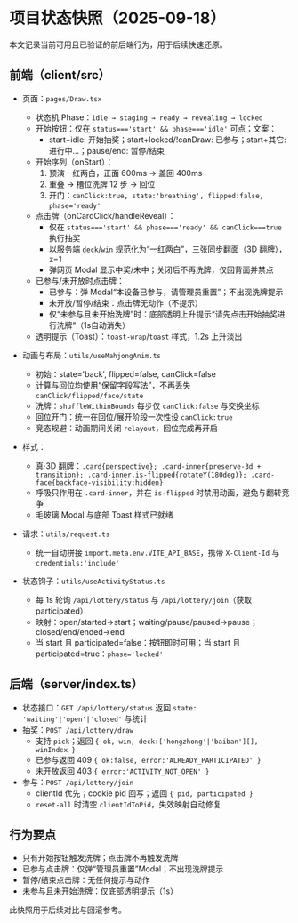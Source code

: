 # 项目状态快照（2025-09-18）

本文记录当前可用且已验证的前后端行为，用于后续快速还原。

## 前端（client/src）
- 页面：`pages/Draw.tsx`
  - 状态机 Phase：`idle → staging → ready → revealing → locked`
  - 开始按钮：仅在 `status==='start' && phase==='idle'` 可点；文案：
    - start+idle: 开始抽奖；start+locked/!canDraw: 已参与；start+其它: 进行中…；pause/end: 暂停/结束
  - 开始序列（onStart）：
    1) 预演一红两白，正面 600ms → 盖回 400ms
    2) 重叠 → 槽位洗牌 12 步 → 回位
    3) 开门：`canClick:true, state:'breathing', flipped:false`，`phase='ready'`
  - 点击牌（onCardClick/handleReveal）：
    - 仅在 `status==='start' && phase==='ready' && canClick===true` 执行抽奖
    - 以服务端 `deck`/`win` 规范化为“一红两白”，三张同步翻面（3D 翻牌），z=1
    - 弹网页 Modal 显示中奖/未中；关闭后不再洗牌，仅回背面并禁点
  - 已参与/未开放时点击牌：
    - 已参与：弹 Modal“本设备已参与，请管理员重置”；不出现洗牌提示
    - 未开放/暂停/结束：点击牌无动作（不提示）
    - 仅“未参与且未开始洗牌”时：底部透明上升提示“请先点击开始抽奖进行洗牌”（1s自动消失）
  - 透明提示（Toast）：`toast-wrap`/`toast` 样式，1.2s 上升淡出

- 动画与布局：`utils/useMahjongAnim.ts`
  - 初始：state='back', flipped=false, canClick=false
  - 计算与回位均使用“保留字段写法”，不再丢失 `canClick/flipped/face/state`
  - 洗牌：`shuffleWithinBounds` 每步仅 `canClick:false` 与交换坐标
  - 回位开门：统一在回位/展开阶段一次性设 `canClick:true`
  - 竞态规避：动画期间关闭 `relayout`，回位完成再开启

- 样式：
  - 真·3D 翻牌：`.card{perspective}; .card-inner{preserve-3d + transition}; .card-inner.is-flipped{rotateY(180deg)}; .card-face{backface-visibility:hidden}`
  - 呼吸只作用在 `.card-inner`，并在 `is-flipped` 时禁用动画，避免与翻转竞争
  - 毛玻璃 Modal 与底部 Toast 样式已就绪

- 请求：`utils/request.ts`
  - 统一自动拼接 `import.meta.env.VITE_API_BASE`，携带 `X-Client-Id` 与 `credentials:'include'`

- 状态钩子：`utils/useActivityStatus.ts`
  - 每 1s 轮询 `/api/lottery/status` 与 `/api/lottery/join`（获取 participated）
  - 映射：open/started→start；waiting/pause/paused→pause；closed/end/ended→end
  - 当 start 且 participated=false：按钮即时可用；当 start 且 participated=true：`phase='locked'`

## 后端（server/index.ts）
- 状态接口：`GET /api/lottery/status` 返回 `state: 'waiting'|'open'|'closed'` 与统计
- 抽奖：`POST /api/lottery/draw`
  - 支持 `pick`；返回 `{ ok, win, deck:['hongzhong'|'baiban'][], winIndex }`
  - 已参与返回 409 `{ ok:false, error:'ALREADY_PARTICIPATED' }`
  - 未开放返回 403 `{ error:'ACTIVITY_NOT_OPEN' }`
- 参与：`POST /api/lottery/join`
  - clientId 优先；cookie pid 回写；返回 `{ pid, participated }`
  - `reset-all` 时清空 `clientIdToPid`，失效映射自动修复

## 行为要点
- 只有开始按钮触发洗牌；点击牌不再触发洗牌
- 已参与点击牌：仅弹“管理员重置”Modal；不出现洗牌提示
- 暂停/结束点击牌：无任何提示与动作
- 未参与且未开始洗牌：仅底部透明提示（1s）

此快照用于后续对比与回滚参考。



